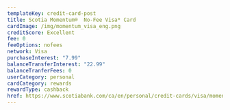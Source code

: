 ```yaml
---
templateKey: credit-card-post
title: Scotia Momentum®  No-Fee Visa* Card
cardImage: /img/momentum_visa_eng.png
creditScore: Excellent
fee: 0
feeOptions: nofees
network: Visa
purchaseInterest: "7.99"
balanceTransferInterest: "22.99"
balanceTranferFees: 0
userCategory: personal
cardCategory: rewards
rewardType: cashback
href: https://www.scotiabank.com/ca/en/personal/credit-cards/visa/momentum-no-fee-card.html?cid=a-27077b-23277c-
---
```

